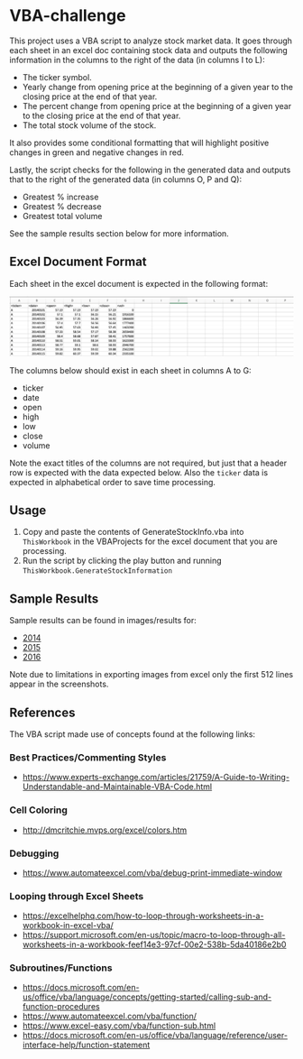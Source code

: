 # VBA-challenge

This project uses a VBA script to analyze stock market data. It goes through each sheet in an excel doc containing stock data and outputs the following information in the columns to the right of the data (in columns I to L):

* The ticker symbol.
* Yearly change from opening price at the beginning of a given year to the closing price at the end of that year.
* The percent change from opening price at the beginning of a given year to the closing price at the end of that year.
* The total stock volume of the stock.

It also provides some conditional formatting that will highlight positive changes in green and negative changes in red.

Lastly, the script checks for the following in the generated data and outputs that to the right of the generated data (in columns O, P and Q):

* Greatest % increase
* Greatest % decrease
* Greatest total volume

See the sample results section below for more information.

## Excel Document Format

Each sheet in the excel document is expected in the following format:

![image info](./images/format.png)

The columns below should exist in each sheet in columns A to G:

* ticker
* date
* open
* high
* low
* close
* volume

Note the exact titles of the columns are not required, but just that a header row is expected with the data expected below. Also the `ticker` data is expected in alphabetical order to save time processing.

## Usage

1. Copy and paste the contents of GenerateStockInfo.vba into `ThisWorkbook`  in the VBAProjects for the excel document that you are processing.
2. Run the script by clicking the play button and running `ThisWorkbook.GenerateStockInformation`

## Sample Results

Sample results can be found in images/results for:

* [2014](./images/results/2014.jpg)
* [2015](./images/results/2015.jpg)
* [2016](./images/results/2016.jpg)

Note due to limitations in exporting images from excel only the first 512 lines appear in the screenshots.

## References ##

The VBA script made use of concepts found at the following links:

### Best Practices/Commenting Styles

* https://www.experts-exchange.com/articles/21759/A-Guide-to-Writing-Understandable-and-Maintainable-VBA-Code.html

### Cell Coloring

* http://dmcritchie.mvps.org/excel/colors.htm

### Debugging

* https://www.automateexcel.com/vba/debug-print-immediate-window

### Looping through Excel Sheets

* https://excelhelphq.com/how-to-loop-through-worksheets-in-a-workbook-in-excel-vba/
* https://support.microsoft.com/en-us/topic/macro-to-loop-through-all-worksheets-in-a-workbook-feef14e3-97cf-00e2-538b-5da40186e2b0

### Subroutines/Functions

* https://docs.microsoft.com/en-us/office/vba/language/concepts/getting-started/calling-sub-and-function-procedures
* https://www.automateexcel.com/vba/function/
* https://www.excel-easy.com/vba/function-sub.html
* https://docs.microsoft.com/en-us/office/vba/language/reference/user-interface-help/function-statement

